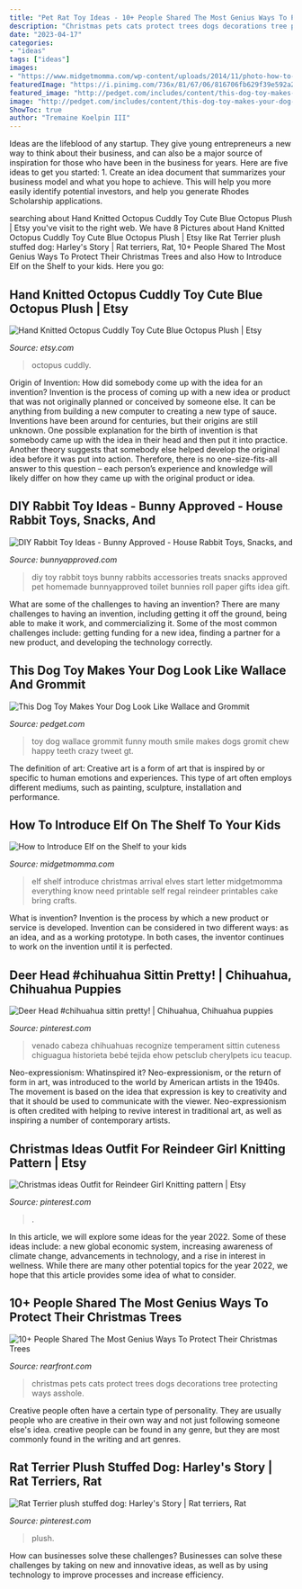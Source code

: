 ```yaml
---
title: "Pet Rat Toy Ideas - 10+ People Shared The Most Genius Ways To Protect Their Christmas Trees"
description: "Christmas pets cats protect trees dogs decorations tree protecting ways asshole"
date: "2023-04-17"
categories:
- "ideas"
tags: ["ideas"]
images:
- "https://www.midgetmomma.com/wp-content/uploads/2014/11/photo-how-to-indroduce-elf-on-the-shelf-11.jpg"
featuredImage: "https://i.pinimg.com/736x/81/67/06/816706fb629f39e592a286a1cd117f64.jpg"
featured_image: "http://pedget.com/includes/content/this-dog-toy-makes-your-dog-look-like-wallace-and-grommit-0.jpg"
image: "http://pedget.com/includes/content/this-dog-toy-makes-your-dog-look-like-wallace-and-grommit-0.jpg"
ShowToc: true
author: "Tremaine Koelpin III"
---
```



Ideas are the lifeblood of any startup. They give young entrepreneurs a new way to think about their business, and can also be a major source of inspiration for those who have been in the business for years. Here are five ideas to get you started: 1. Create an idea document that summarizes your business model and what you hope to achieve. This will help you more easily identify potential investors, and help you generate Rhodes Scholarship applications. 
	

		
searching about Hand Knitted Octopus Cuddly Toy Cute Blue Octopus Plush | Etsy you've visit to the right web. We have 8 Pictures about Hand Knitted Octopus Cuddly Toy Cute Blue Octopus Plush | Etsy like Rat Terrier plush stuffed dog: Harley&#039;s Story | Rat terriers, Rat, 10+ People Shared The Most Genius Ways To Protect Their Christmas Trees and also How to Introduce Elf on the Shelf to your kids. Here you go:
		
    
## Hand Knitted Octopus Cuddly Toy Cute Blue Octopus Plush | Etsy

<img loading=lazy src="https://i.etsystatic.com/25769113/r/il/c89b3a/3262065353/il_1588xN.3262065353_2oyr.jpg" onerror="this.onerror=null;this.src='https://tse4.mm.bing.net/th?id=OIP.sXGwZDD1em3ACEbY4nRObQHaJ3&amp;pid=15.1';" alt="Hand Knitted Octopus Cuddly Toy Cute Blue Octopus Plush | Etsy">

_Source: etsy.com_

>octopus cuddly. 

	

Origin of Invention: How did somebody come up with the idea for an invention?
Invention is the process of coming up with a new idea or product that was not originally planned or conceived by someone else. It can be anything from building a new computer to creating a new type of sauce. Inventions have been around for centuries, but their origins are still unknown. One possible explanation for the birth of invention is that somebody came up with the idea in their head and then put it into practice. Another theory suggests that somebody else helped develop the original idea before it was put into action. Therefore, there is no one-size-fits-all answer to this question – each person’s experience and knowledge will likely differ on how they came up with the original product or idea.

    
## DIY Rabbit Toy Ideas - Bunny Approved - House Rabbit Toys, Snacks, And

<img loading=lazy src="http://bunnyapproved.com/wp-content/uploads/2013/01/Gift.jpg" onerror="this.onerror=null;this.src='https://tse1.mm.bing.net/th?id=OIP.xkbKtH2rk9VsdxKvxi-rQQHaFE&amp;pid=15.1';" alt="DIY Rabbit Toy Ideas - Bunny Approved - House Rabbit Toys, Snacks, and">

_Source: bunnyapproved.com_

>diy toy rabbit toys bunny rabbits accessories treats snacks approved pet homemade bunnyapproved toilet bunnies roll paper gifts idea gift. 

	

What are some of the challenges to having an invention?
There are many challenges to having an invention, including getting it off the ground, being able to make it work, and commercializing it. Some of the most common challenges include: getting funding for a new idea, finding a partner for a new product, and developing the technology correctly.

    
## This Dog Toy Makes Your Dog Look Like Wallace And Grommit

<img loading=lazy src="http://pedget.com/includes/content/this-dog-toy-makes-your-dog-look-like-wallace-and-grommit-0.jpg" onerror="this.onerror=null;this.src='https://tse1.mm.bing.net/th?id=OIP.z_u-d6zkUxNLKLGkv5dpagHaGt&amp;pid=15.1';" alt="This Dog Toy Makes Your Dog Look Like Wallace and Grommit">

_Source: pedget.com_

>toy dog wallace grommit funny mouth smile makes dogs gromit chew happy teeth crazy tweet gt. 

	

The definition of art:
Creative art is a form of art that is inspired by or specific to human emotions and experiences. This type of art often employs different mediums, such as painting, sculpture, installation and performance.

    
## How To Introduce Elf On The Shelf To Your Kids

<img loading=lazy src="https://www.midgetmomma.com/wp-content/uploads/2014/11/photo-how-to-indroduce-elf-on-the-shelf-11.jpg" onerror="this.onerror=null;this.src='https://tse4.mm.bing.net/th?id=OIP.1CpoLF4qj2A4YNjkLM-9ZQHaJ4&amp;pid=15.1';" alt="How to Introduce Elf on the Shelf to your kids">

_Source: midgetmomma.com_

>elf shelf introduce christmas arrival elves start letter midgetmomma everything know need printable self regal reindeer printables cake bring crafts. 

	

What is invention?
Invention is the process by which a new product or service is developed. Invention can be considered in two different ways: as an idea, and as a working prototype. In both cases, the inventor continues to work on the invention until it is perfected.

    
## Deer Head #chihuahua Sittin Pretty! | Chihuahua, Chihuahua Puppies

<img loading=lazy src="https://i.pinimg.com/736x/c2/91/35/c291350b7dfb866f623c35e907219d6a.jpg" onerror="this.onerror=null;this.src='https://tse1.mm.bing.net/th?id=OIP.OxtJm9XRfs0TLaGs7Uo0ggHaHa&amp;pid=15.1';" alt="Deer Head #chihuahua sittin pretty! | Chihuahua, Chihuahua puppies">

_Source: pinterest.com_

>venado cabeza chihuahuas recognize temperament sittin cuteness chiguagua historieta bebé tejida ehow petsclub cherylpets icu teacup. 

	

Neo-expressionism: Whatinspired it?
Neo-expressionism, or the return of form in art, was introduced to the world by American artists in the 1940s. The movement is based on the idea that expression is key to creativity and that it should be used to communicate with the viewer. Neo-expressionism is often credited with helping to revive interest in traditional art, as well as inspiring a number of contemporary artists.

    
## Christmas Ideas Outfit For Reindeer Girl Knitting Pattern | Etsy

<img loading=lazy src="https://i.pinimg.com/736x/81/67/06/816706fb629f39e592a286a1cd117f64.jpg" onerror="this.onerror=null;this.src='https://tse3.mm.bing.net/th?id=OIP.816Ddr_qJ_IiKiiSOMT5JAHaKe&amp;pid=15.1';" alt="Christmas ideas Outfit for Reindeer Girl Knitting pattern | Etsy">

_Source: pinterest.com_

>. 

	

In this article, we will explore some ideas for the year 2022. Some of these ideas include: a new global economic system, increasing awareness of climate change, advancements in technology, and a rise in interest in wellness. While there are many other potential topics for the year 2022, we hope that this article provides some idea of what to consider.

    
## 10+ People Shared The Most Genius Ways To Protect Their Christmas Trees

<img loading=lazy src="https://rearfront.com/wp-content/uploads/2017/11/5a14391edcfc4-1.png" onerror="this.onerror=null;this.src='https://tse4.mm.bing.net/th?id=OIP.RPV0ilFrljz9LGe2UundDwHaD4&amp;pid=15.1';" alt="10+ People Shared The Most Genius Ways To Protect Their Christmas Trees">

_Source: rearfront.com_

>christmas pets cats protect trees dogs decorations tree protecting ways asshole. 

	

Creative people often have a certain type of personality. They are usually people who are creative in their own way and not just following someone else's idea. creative people can be found in any genre, but they are most commonly found in the writing and art genres.

    
## Rat Terrier Plush Stuffed Dog: Harley&#039;s Story | Rat Terriers, Rat

<img loading=lazy src="https://i.pinimg.com/736x/d1/fe/e8/d1fee85dd7c1173f2819c0b25d36fb18--rat-terriers-rats.jpg" onerror="this.onerror=null;this.src='https://tse1.mm.bing.net/th?id=OIP.QKuOzeNiIdy88UzacsCdrAHaE8&amp;pid=15.1';" alt="Rat Terrier plush stuffed dog: Harley&#039;s Story | Rat terriers, Rat">

_Source: pinterest.com_

>plush. 

	

How can businesses solve these challenges?
Businesses can solve these challenges by taking on new and innovative ideas, as well as by using technology to improve processes and increase efficiency.

